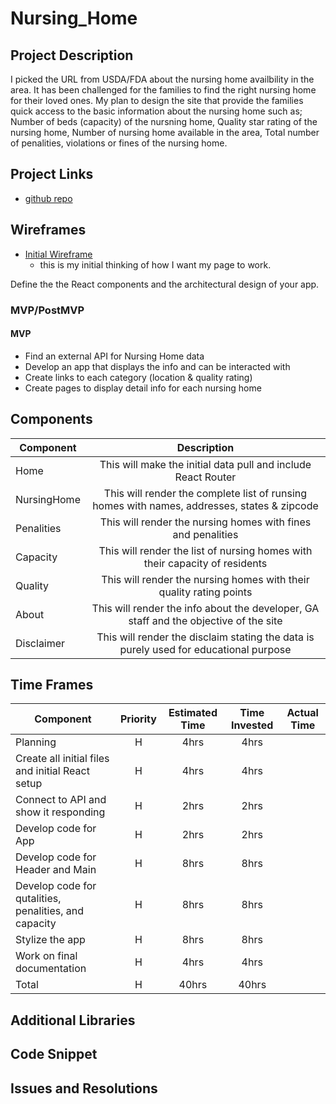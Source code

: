 # Nursing_Home

<!-- ![](https://data.medicare.gov/resource/4pq5-n9py.json)
<--- me coding this app! -->

## Project Description

I picked the URL from USDA/FDA about the nursing home availbility in the area. It has been challenged for the families to find the right nursing home for their loved ones. My plan to design the site that provide the families quick access to the basic information about the nursing home such as; Number of beds (capacity) of the nursning home, Quality star rating of the nursing home, Number of nursing home available in the area, Total number of penalities, violations or fines of the nursing home.

## Project Links

- [github repo](https://github.com/choudharyus/Nursing_Home)
<!-- - [deployment]() -->

## Wireframes

- [Initial Wireframe](https://github.com/choudharyus/Nursing_Home/blob/master/public/Wireframe-Diagram-Project2.png)
	- this is my initial thinking of how I want my page to work.
<!-- - [react architecture]() -->

Define the the React components and the architectural design of your app.

### MVP/PostMVP

#### MVP
- Find an external API for Nursing Home data
- Develop an app that displays the info and can be interacted with
- Create links to each category (location & quality rating)
- Create pages to display detail info for each nursing home


## Components

| Component | Description | 
| --- | :---: |  
| Home | This will make the initial data pull and include React Router| 
| NursingHome | This will render the complete list of runsing homes with names, addresses, states & zipcode | 
| Penalities | This will render the nursing homes with fines and penalities | 
| Capacity | This will render the list of nursing homes with their capacity of residents | 
| Quality | This will render the nursing homes with their quality rating points | 
| About | This will render the info about the developer, GA staff and the objective of the site |
| Disclaimer | This will render the disclaim stating the data is purely used for educational purpose | 

## Time Frames

| Component | Priority | Estimated Time | Time Invested | Actual Time |
| --- | :---: |  :---: | :---: | :---: |
| Planning | H | 4hrs | 4hrs |  |
| Create all initial files and initial React setup | H | 4hrs | 4hrs |  |
| Connect to API and show it responding | H | 2hrs | 2hrs |  |
| Develop code for App | H | 2hrs | 2hrs |  |
| Develop code for Header and Main | H | 8hrs | 8hrs |  |
| Develop code for qutalities, penalities, and capacity | H | 8hrs | 8hrs |  |
| Stylize the app | H | 8hrs | 8hrs |  |
| Work on final documentation | H | 4hrs | 4hrs |  |
| Total | H | 40hrs | 40hrs |  |

## Additional Libraries
 <!-- Use this section to list all supporting libraries and their role in the project such as Axios, ReactStrap, D3, etc.  -->

## Code Snippet

<!-- Use this section to include a brief code snippet of functionality that you are proud of an a brief description.  Code snippet should not be greater than 10 lines of code.  -->

<!-- ```
function reverse(string) {
	// here is the code to reverse a string of text
}
``` -->

## Issues and Resolutions
 <!-- Use this section to list of all major issues encountered and their resolution. -->

<!-- #### SAMPLE.....
**ERROR**: app.js:34 Uncaught SyntaxError: Unexpected identifier                                
**RESOLUTION**: Missing comma after first object in sources {} object -->
